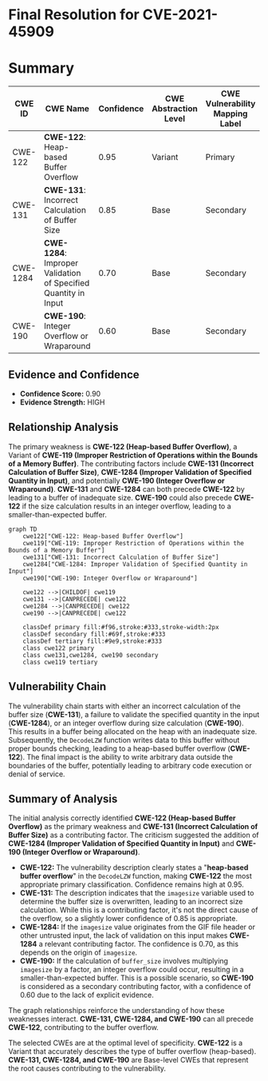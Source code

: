 # Final Resolution for CVE-2021-45909

# Summary
| CWE ID | CWE Name | Confidence | CWE Abstraction Level | CWE Vulnerability Mapping Label | CWE-Vulnerability Mapping Notes |
|---|---|---|---|---|---|
| CWE-122 | **CWE-122**: Heap-based Buffer Overflow | 0.95 | Variant | Primary | Allowed |
| CWE-131 | **CWE-131**: Incorrect Calculation of Buffer Size | 0.85 | Base | Secondary | Allowed |
| CWE-1284 | **CWE-1284**: Improper Validation of Specified Quantity in Input | 0.70 | Base | Secondary | Allowed |
| CWE-190 | **CWE-190**: Integer Overflow or Wraparound | 0.60 | Base | Secondary | Allowed |

## Evidence and Confidence

*   **Confidence Score:** 0.90
*   **Evidence Strength:** HIGH

## Relationship Analysis
The primary weakness is **CWE-122 (Heap-based Buffer Overflow)**, a Variant of **CWE-119 (Improper Restriction of Operations within the Bounds of a Memory Buffer)**. The contributing factors include **CWE-131 (Incorrect Calculation of Buffer Size)**, **CWE-1284 (Improper Validation of Specified Quantity in Input)**, and potentially **CWE-190 (Integer Overflow or Wraparound)**. **CWE-131** and **CWE-1284** can both precede **CWE-122** by leading to a buffer of inadequate size. **CWE-190** could also precede **CWE-122** if the size calculation results in an integer overflow, leading to a smaller-than-expected buffer.

```mermaid
graph TD
    cwe122["CWE-122: Heap-based Buffer Overflow"]
    cwe119["CWE-119: Improper Restriction of Operations within the Bounds of a Memory Buffer"]
    cwe131["CWE-131: Incorrect Calculation of Buffer Size"]
    cwe1284["CWE-1284: Improper Validation of Specified Quantity in Input"]
    cwe190["CWE-190: Integer Overflow or Wraparound"]

    cwe122 -->|CHILDOF| cwe119
    cwe131 -->|CANPRECEDE| cwe122
    cwe1284 -->|CANPRECEDE| cwe122
    cwe190 -->|CANPRECEDE| cwe122

    classDef primary fill:#f96,stroke:#333,stroke-width:2px
    classDef secondary fill:#69f,stroke:#333
    classDef tertiary fill:#9e9,stroke:#333
    class cwe122 primary
    class cwe131,cwe1284, cwe190 secondary
    class cwe119 tertiary
```

## Vulnerability Chain
The vulnerability chain starts with either an incorrect calculation of the buffer size (**CWE-131**), a failure to validate the specified quantity in the input (**CWE-1284**), or an integer overflow during size calculation (**CWE-190**). This results in a buffer being allocated on the heap with an inadequate size. Subsequently, the `DecodeLZW` function writes data to this buffer without proper bounds checking, leading to a heap-based buffer overflow (**CWE-122**). The final impact is the ability to write arbitrary data outside the boundaries of the buffer, potentially leading to arbitrary code execution or denial of service.

## Summary of Analysis
The initial analysis correctly identified **CWE-122 (Heap-based Buffer Overflow)** as the primary weakness and **CWE-131 (Incorrect Calculation of Buffer Size)** as a contributing factor. The criticism suggested the addition of **CWE-1284 (Improper Validation of Specified Quantity in Input)** and **CWE-190 (Integer Overflow or Wraparound)**.

*   **CWE-122:** The vulnerability description clearly states a "**heap-based buffer overflow**" in the `DecodeLZW` function, making **CWE-122** the most appropriate primary classification. Confidence remains high at 0.95.
*   **CWE-131:** The description indicates that the `imagesize` variable used to determine the buffer size is overwritten, leading to an incorrect size calculation. While this is a contributing factor, it's not the direct cause of the overflow, so a slightly lower confidence of 0.85 is appropriate.
*   **CWE-1284:** If the `imagesize` value originates from the GIF file header or other untrusted input, the lack of validation on this input makes **CWE-1284** a relevant contributing factor. The confidence is 0.70, as this depends on the origin of `imagesize`.
*   **CWE-190:** If the calculation of `buffer_size` involves multiplying `imagesize` by a factor, an integer overflow could occur, resulting in a smaller-than-expected buffer. This is a possible scenario, so **CWE-190** is considered as a secondary contributing factor, with a confidence of 0.60 due to the lack of explicit evidence.

The graph relationships reinforce the understanding of how these weaknesses interact. **CWE-131, CWE-1284, and CWE-190** can all precede **CWE-122**, contributing to the buffer overflow.

The selected CWEs are at the optimal level of specificity. **CWE-122** is a Variant that accurately describes the type of buffer overflow (heap-based). **CWE-131, CWE-1284, and CWE-190** are Base-level CWEs that represent the root causes contributing to the vulnerability.